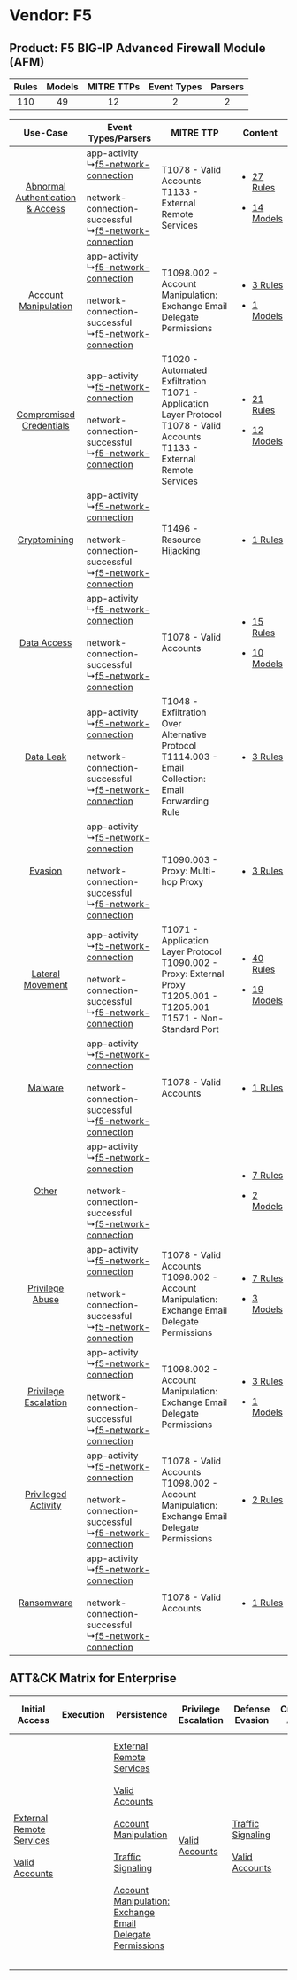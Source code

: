 Vendor: F5
==========
Product: F5 BIG-IP Advanced Firewall Module (AFM)
-------------------------------------------------
| Rules | Models | MITRE TTPs | Event Types | Parsers |
|:-----:|:------:|:----------:|:-----------:|:-------:|
|  110  |   49   |     12     |      2      |    2    |

|    Use-Case    | Event Types/Parsers    | MITRE TTP    | Content    |
|:----:| ---- | ---- | ---- |
| [Abnormal Authentication & Access](../../../UseCases/uc_abnormal_authentication_&_access.md) |  app-activity<br> ↳[f5-network-connection](Ps/pC_f5networkconnection.md)<br><br> network-connection-successful<br> ↳[f5-network-connection](Ps/pC_f5networkconnection.md)<br> | T1078 - Valid Accounts<br>T1133 - External Remote Services<br>    | [<ul><li>27 Rules</li></ul><ul><li>14 Models</li></ul>](RM/r_m_f5_f5_big-ip_advanced_firewall_module_(afm)_Abnormal_Authentication_&_Access.md) |
|    [Account Manipulation](../../../UseCases/uc_account_manipulation.md)    |  app-activity<br> ↳[f5-network-connection](Ps/pC_f5networkconnection.md)<br><br> network-connection-successful<br> ↳[f5-network-connection](Ps/pC_f5networkconnection.md)<br> | T1098.002 - Account Manipulation: Exchange Email Delegate Permissions<br>    | [<ul><li>3 Rules</li></ul><ul><li>1 Models</li></ul>](RM/r_m_f5_f5_big-ip_advanced_firewall_module_(afm)_Account_Manipulation.md)    |
|          [Compromised Credentials](../../../UseCases/uc_compromised_credentials.md)          |  app-activity<br> ↳[f5-network-connection](Ps/pC_f5networkconnection.md)<br><br> network-connection-successful<br> ↳[f5-network-connection](Ps/pC_f5networkconnection.md)<br> | T1020 - Automated Exfiltration<br>T1071 - Application Layer Protocol<br>T1078 - Valid Accounts<br>T1133 - External Remote Services<br> | [<ul><li>21 Rules</li></ul><ul><li>12 Models</li></ul>](RM/r_m_f5_f5_big-ip_advanced_firewall_module_(afm)_Compromised_Credentials.md)          |
|    [Cryptomining](../../../UseCases/uc_cryptomining.md)    |  app-activity<br> ↳[f5-network-connection](Ps/pC_f5networkconnection.md)<br><br> network-connection-successful<br> ↳[f5-network-connection](Ps/pC_f5networkconnection.md)<br> | T1496 - Resource Hijacking<br>    | [<ul><li>1 Rules</li></ul>](RM/r_m_f5_f5_big-ip_advanced_firewall_module_(afm)_Cryptomining.md)    |
|    [Data Access](../../../UseCases/uc_data_access.md)    |  app-activity<br> ↳[f5-network-connection](Ps/pC_f5networkconnection.md)<br><br> network-connection-successful<br> ↳[f5-network-connection](Ps/pC_f5networkconnection.md)<br> | T1078 - Valid Accounts<br>    | [<ul><li>15 Rules</li></ul><ul><li>10 Models</li></ul>](RM/r_m_f5_f5_big-ip_advanced_firewall_module_(afm)_Data_Access.md)    |
|    [Data Leak](../../../UseCases/uc_data_leak.md)    |  app-activity<br> ↳[f5-network-connection](Ps/pC_f5networkconnection.md)<br><br> network-connection-successful<br> ↳[f5-network-connection](Ps/pC_f5networkconnection.md)<br> | T1048 - Exfiltration Over Alternative Protocol<br>T1114.003 - Email Collection: Email Forwarding Rule<br>    | [<ul><li>3 Rules</li></ul>](RM/r_m_f5_f5_big-ip_advanced_firewall_module_(afm)_Data_Leak.md)    |
|    [Evasion](../../../UseCases/uc_evasion.md)    |  app-activity<br> ↳[f5-network-connection](Ps/pC_f5networkconnection.md)<br><br> network-connection-successful<br> ↳[f5-network-connection](Ps/pC_f5networkconnection.md)<br> | T1090.003 - Proxy: Multi-hop Proxy<br>    | [<ul><li>3 Rules</li></ul>](RM/r_m_f5_f5_big-ip_advanced_firewall_module_(afm)_Evasion.md)    |
|    [Lateral Movement](../../../UseCases/uc_lateral_movement.md)    |  app-activity<br> ↳[f5-network-connection](Ps/pC_f5networkconnection.md)<br><br> network-connection-successful<br> ↳[f5-network-connection](Ps/pC_f5networkconnection.md)<br> | T1071 - Application Layer Protocol<br>T1090.002 - Proxy: External Proxy<br>T1205.001 - T1205.001<br>T1571 - Non-Standard Port<br>      | [<ul><li>40 Rules</li></ul><ul><li>19 Models</li></ul>](RM/r_m_f5_f5_big-ip_advanced_firewall_module_(afm)_Lateral_Movement.md)    |
|    [Malware](../../../UseCases/uc_malware.md)    |  app-activity<br> ↳[f5-network-connection](Ps/pC_f5networkconnection.md)<br><br> network-connection-successful<br> ↳[f5-network-connection](Ps/pC_f5networkconnection.md)<br> | T1078 - Valid Accounts<br>    | [<ul><li>1 Rules</li></ul>](RM/r_m_f5_f5_big-ip_advanced_firewall_module_(afm)_Malware.md)    |
|    [Other](../../../UseCases/uc_other.md)    |  app-activity<br> ↳[f5-network-connection](Ps/pC_f5networkconnection.md)<br><br> network-connection-successful<br> ↳[f5-network-connection](Ps/pC_f5networkconnection.md)<br> |    | [<ul><li>7 Rules</li></ul><ul><li>2 Models</li></ul>](RM/r_m_f5_f5_big-ip_advanced_firewall_module_(afm)_Other.md)    |
|    [Privilege Abuse](../../../UseCases/uc_privilege_abuse.md)    |  app-activity<br> ↳[f5-network-connection](Ps/pC_f5networkconnection.md)<br><br> network-connection-successful<br> ↳[f5-network-connection](Ps/pC_f5networkconnection.md)<br> | T1078 - Valid Accounts<br>T1098.002 - Account Manipulation: Exchange Email Delegate Permissions<br>    | [<ul><li>7 Rules</li></ul><ul><li>3 Models</li></ul>](RM/r_m_f5_f5_big-ip_advanced_firewall_module_(afm)_Privilege_Abuse.md)    |
|    [Privilege Escalation](../../../UseCases/uc_privilege_escalation.md)    |  app-activity<br> ↳[f5-network-connection](Ps/pC_f5networkconnection.md)<br><br> network-connection-successful<br> ↳[f5-network-connection](Ps/pC_f5networkconnection.md)<br> | T1098.002 - Account Manipulation: Exchange Email Delegate Permissions<br>    | [<ul><li>3 Rules</li></ul><ul><li>1 Models</li></ul>](RM/r_m_f5_f5_big-ip_advanced_firewall_module_(afm)_Privilege_Escalation.md)    |
|    [Privileged Activity](../../../UseCases/uc_privileged_activity.md)    |  app-activity<br> ↳[f5-network-connection](Ps/pC_f5networkconnection.md)<br><br> network-connection-successful<br> ↳[f5-network-connection](Ps/pC_f5networkconnection.md)<br> | T1078 - Valid Accounts<br>T1098.002 - Account Manipulation: Exchange Email Delegate Permissions<br>    | [<ul><li>2 Rules</li></ul>](RM/r_m_f5_f5_big-ip_advanced_firewall_module_(afm)_Privileged_Activity.md)    |
|    [Ransomware](../../../UseCases/uc_ransomware.md)    |  app-activity<br> ↳[f5-network-connection](Ps/pC_f5networkconnection.md)<br><br> network-connection-successful<br> ↳[f5-network-connection](Ps/pC_f5networkconnection.md)<br> | T1078 - Valid Accounts<br>    | [<ul><li>1 Rules</li></ul>](RM/r_m_f5_f5_big-ip_advanced_firewall_module_(afm)_Ransomware.md)    |

ATT&CK Matrix for Enterprise
----------------------------
| Initial Access                                                                                                                                   | Execution | Persistence                                                                                                                                                                                                                                                                                                                                                                                                       | Privilege Escalation                                                | Defense Evasion                                                                                                                           | Credential Access | Discovery | Lateral Movement | Collection                                                                                                                                                            | Command and Control                                                                                                                                                                                                                                                                                                                                                                                                                                | Exfiltration                                                                                                                                                           | Impact                                                                  |
| ------------------------------------------------------------------------------------------------------------------------------------------------ | --------- | ----------------------------------------------------------------------------------------------------------------------------------------------------------------------------------------------------------------------------------------------------------------------------------------------------------------------------------------------------------------------------------------------------------------- | ------------------------------------------------------------------- | ----------------------------------------------------------------------------------------------------------------------------------------- | ----------------- | --------- | ---------------- | --------------------------------------------------------------------------------------------------------------------------------------------------------------------- | -------------------------------------------------------------------------------------------------------------------------------------------------------------------------------------------------------------------------------------------------------------------------------------------------------------------------------------------------------------------------------------------------------------------------------------------------- | ---------------------------------------------------------------------------------------------------------------------------------------------------------------------- | ----------------------------------------------------------------------- |
| [External Remote Services](https://attack.mitre.org/techniques/T1133)<br><br>[Valid Accounts](https://attack.mitre.org/techniques/T1078)<br><br> |           | [External Remote Services](https://attack.mitre.org/techniques/T1133)<br><br>[Valid Accounts](https://attack.mitre.org/techniques/T1078)<br><br>[Account Manipulation](https://attack.mitre.org/techniques/T1098)<br><br>[Traffic Signaling](https://attack.mitre.org/techniques/T1205)<br><br>[Account Manipulation: Exchange Email Delegate Permissions](https://attack.mitre.org/techniques/T1098/002)<br><br> | [Valid Accounts](https://attack.mitre.org/techniques/T1078)<br><br> | [Traffic Signaling](https://attack.mitre.org/techniques/T1205)<br><br>[Valid Accounts](https://attack.mitre.org/techniques/T1078)<br><br> |                   |           |                  | [Email Collection](https://attack.mitre.org/techniques/T1114)<br><br>[Email Collection: Email Forwarding Rule](https://attack.mitre.org/techniques/T1114/003)<br><br> | [Non-Standard Port](https://attack.mitre.org/techniques/T1571)<br><br>[Traffic Signaling](https://attack.mitre.org/techniques/T1205)<br><br>[Proxy: Multi-hop Proxy](https://attack.mitre.org/techniques/T1090/003)<br><br>[Proxy: External Proxy](https://attack.mitre.org/techniques/T1090/002)<br><br>[Application Layer Protocol](https://attack.mitre.org/techniques/T1071)<br><br>[Proxy](https://attack.mitre.org/techniques/T1090)<br><br> | [Exfiltration Over Alternative Protocol](https://attack.mitre.org/techniques/T1048)<br><br>[Automated Exfiltration](https://attack.mitre.org/techniques/T1020)<br><br> | [Resource Hijacking](https://attack.mitre.org/techniques/T1496)<br><br> |